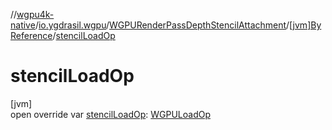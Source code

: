 //[wgpu4k-native](../../../../index.md)/[io.ygdrasil.wgpu](../../index.md)/[WGPURenderPassDepthStencilAttachment](../index.md)/[[jvm]ByReference](index.md)/[stencilLoadOp](stencil-load-op.md)

# stencilLoadOp

[jvm]\
open override var [stencilLoadOp](stencil-load-op.md): [WGPULoadOp](../../-w-g-p-u-load-op/index.md)